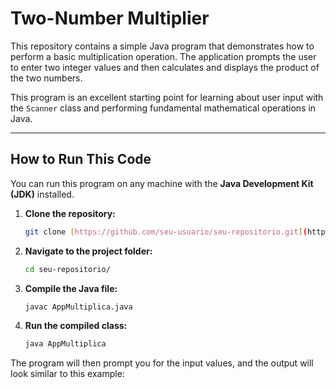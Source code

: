 # Two-Number Multiplier

This repository contains a simple Java program that demonstrates how to perform a basic multiplication operation. The application prompts the user to enter two integer values and then calculates and displays the product of the two numbers.

This program is an excellent starting point for learning about user input with the `Scanner` class and performing fundamental mathematical operations in Java.

---

## How to Run This Code

You can run this program on any machine with the **Java Development Kit (JDK)** installed.

1.  **Clone the repository:**
    ```sh
    git clone [https://github.com/seu-usuario/seu-repositorio.git](https://github.com/seu-usuario/seu-repositorio.git)
    ```

2.  **Navigate to the project folder:**
    ```sh
    cd seu-repositorio/
    ```

3.  **Compile the Java file:**
    ```sh
    javac AppMultiplica.java
    ```

4.  **Run the compiled class:**
    ```sh
    java AppMultiplica
    ```

The program will then prompt you for the input values, and the output will look similar to this example:
